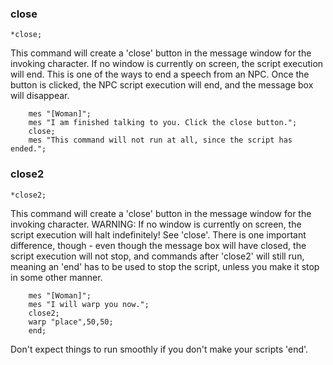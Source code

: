 ### close
```
*close;
```

This command will create a 'close' button in the message window for the invoking
character. If no window is currently on screen, the script execution will end. This is one
of the ways to end a speech from an NPC. Once the button is clicked, the NPC
script execution will end, and the message box will disappear.

```
	mes "[Woman]";
	mes "I am finished talking to you. Click the close button.";
	close;
	mes "This command will not run at all, since the script has ended.";
```

### close2
```
*close2;
```

This command will create a 'close' button in the message window for the invoking
character. WARNING: If no window is currently on screen, the script execution will halt
indefinitely! See 'close'. There is one important difference, though - even though
the message box will have closed, the script execution will not stop, and commands after
'close2' will still run, meaning an 'end' has to be used to stop the script, unless you
make it stop in some other manner.

```
	mes "[Woman]";
	mes "I will warp you now.";
	close2;
	warp "place",50,50;
	end;
```

Don't expect things to run smoothly if you don't make your scripts 'end'.